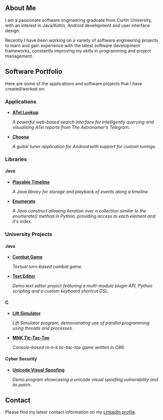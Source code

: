 ## About Me
I am a passionate software engineering graduate from Curtin University, with an interest in Java/Kotlin, Android development and user interface design.

Recently I have been working on a variety of software engineering projects to learn and gain experience with the latest software development frameworks, constantly improving my skills in programming and project management.

## Software Portfolio

Here are some of the applications and software projects that I have created/worked on:

### Applications
- [**ATel Lookup**](https://github.com/rohankhayech/ATel-Lookup)
  
  *A powerful web-based search interface for intelligently querying and visualising ATel reports from The Astronomer's Telegram.*

- [**Choona**](https://github.com/rohankhayech/Choona)
  
  *A guitar tuner application for Android with support for custom tunings.*

### Libraries
#### Java
- [**Playable Timeline**](https://github.com/rohankhayech/PlayableTimeline)
  
  *A Java library for storage and playback of events along a timeline.*
  
- [**Enumerate**](https://github.com/rohankhayech/EnumerateJava)

  *A Java construct allowing iteration over a collection similar to the enumerate() method in Python, providing access to each element and it's index.*

### University Projects
#### Java
- [**Combat Game**](https://github.com/rohankhayech/CombatGame)
  
  *Textual turn-based combat game.*

- [**Text Editor**](https://github.com/rohankhayech/TextEditor)

  *Demo text editor project featuring a multi-module plugin API, Python scripting and a custom keyboard shortcut DSL.*

#### C
- [**Lift Simulator**](https://github.com/rohankhayech/LiftSim)

  *Lift Simulator program, demonstrating use of parallel programming using threads and processes.*

- [**MNK Tic-Tac-Toe**](https://github.com/rohankhayech/MNK-TicTacToe)

  *Console-based m-n-k tic-tac-toe game written in C89.*
#### Cyber Security
- [**Unicode Visual Spoofing**](https://github.com/rohankhayech/UnicodeVisualSpoofing)

  *Demo program showcasing a unicode visual spoofing vulnerability and its patch.*
  
## Contact
Please find my latest contact information on my [LinkedIn profile](https://www.linkedin.com/in/rohan-khayech-356b01228/).
